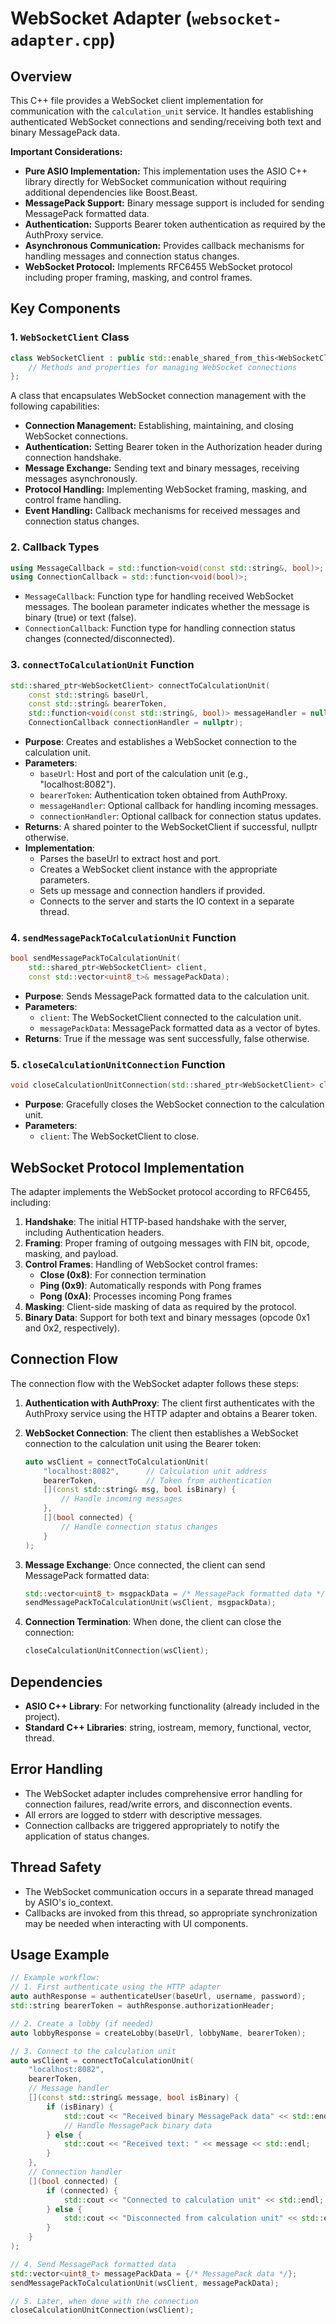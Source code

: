 # WebSocket Adapter (`websocket-adapter.cpp`)

## Overview

This C++ file provides a WebSocket client implementation for communication with the `calculation_unit` service. It handles establishing authenticated WebSocket connections and sending/receiving both text and binary MessagePack data.

**Important Considerations:**

* **Pure ASIO Implementation:** This implementation uses the ASIO C++ library directly for WebSocket communication without requiring additional dependencies like Boost.Beast.
* **MessagePack Support:** Binary message support is included for sending MessagePack formatted data.
* **Authentication:** Supports Bearer token authentication as required by the AuthProxy service.
* **Asynchronous Communication:** Provides callback mechanisms for handling messages and connection status changes.
* **WebSocket Protocol:** Implements RFC6455 WebSocket protocol including proper framing, masking, and control frames.

## Key Components

### 1. `WebSocketClient` Class

```cpp
class WebSocketClient : public std::enable_shared_from_this<WebSocketClient> {
    // Methods and properties for managing WebSocket connections
};
```

A class that encapsulates WebSocket connection management with the following capabilities:

* **Connection Management:** Establishing, maintaining, and closing WebSocket connections.
* **Authentication:** Setting Bearer token in the Authorization header during connection handshake.
* **Message Exchange:** Sending text and binary messages, receiving messages asynchronously.
* **Protocol Handling:** Implementing WebSocket framing, masking, and control frame handling.
* **Event Handling:** Callback mechanisms for received messages and connection status changes.

### 2. Callback Types

```cpp
using MessageCallback = std::function<void(const std::string&, bool)>;
using ConnectionCallback = std::function<void(bool)>;
```

* `MessageCallback`: Function type for handling received WebSocket messages. The boolean parameter indicates whether the message is binary (true) or text (false).
* `ConnectionCallback`: Function type for handling connection status changes (connected/disconnected).

### 3. `connectToCalculationUnit` Function

```cpp
std::shared_ptr<WebSocketClient> connectToCalculationUnit(
    const std::string& baseUrl, 
    const std::string& bearerToken,
    std::function<void(const std::string&, bool)> messageHandler = nullptr,
    ConnectionCallback connectionHandler = nullptr);
```

* **Purpose**: Creates and establishes a WebSocket connection to the calculation unit.
* **Parameters**:
  * `baseUrl`: Host and port of the calculation unit (e.g., "localhost:8082").
  * `bearerToken`: Authentication token obtained from AuthProxy.
  * `messageHandler`: Optional callback for handling incoming messages.
  * `connectionHandler`: Optional callback for connection status updates.
* **Returns**: A shared pointer to the WebSocketClient if successful, nullptr otherwise.
* **Implementation**:
  * Parses the baseUrl to extract host and port.
  * Creates a WebSocket client instance with the appropriate parameters.
  * Sets up message and connection handlers if provided.
  * Connects to the server and starts the IO context in a separate thread.

### 4. `sendMessagePackToCalculationUnit` Function

```cpp
bool sendMessagePackToCalculationUnit(
    std::shared_ptr<WebSocketClient> client,
    const std::vector<uint8_t>& messagePackData);
```

* **Purpose**: Sends MessagePack formatted data to the calculation unit.
* **Parameters**:
  * `client`: The WebSocketClient connected to the calculation unit.
  * `messagePackData`: MessagePack formatted data as a vector of bytes.
* **Returns**: True if the message was sent successfully, false otherwise.

### 5. `closeCalculationUnitConnection` Function

```cpp
void closeCalculationUnitConnection(std::shared_ptr<WebSocketClient> client);
```

* **Purpose**: Gracefully closes the WebSocket connection to the calculation unit.
* **Parameters**:
  * `client`: The WebSocketClient to close.

## WebSocket Protocol Implementation

The adapter implements the WebSocket protocol according to RFC6455, including:

1. **Handshake**: The initial HTTP-based handshake with the server, including Authentication headers.
2. **Framing**: Proper framing of outgoing messages with FIN bit, opcode, masking, and payload.
3. **Control Frames**: Handling of WebSocket control frames:
   * **Close (0x8)**: For connection termination
   * **Ping (0x9)**: Automatically responds with Pong frames
   * **Pong (0xA)**: Processes incoming Pong frames
4. **Masking**: Client-side masking of data as required by the protocol.
5. **Binary Data**: Support for both text and binary messages (opcode 0x1 and 0x2, respectively).

## Connection Flow

The connection flow with the WebSocket adapter follows these steps:

1. **Authentication with AuthProxy**: The client first authenticates with the AuthProxy service using the HTTP adapter and obtains a Bearer token.

2. **WebSocket Connection**: The client then establishes a WebSocket connection to the calculation unit using the Bearer token:
   ```cpp
   auto wsClient = connectToCalculationUnit(
       "localhost:8082",      // Calculation unit address
       bearerToken,           // Token from authentication
       [](const std::string& msg, bool isBinary) {
           // Handle incoming messages
       },
       [](bool connected) {
           // Handle connection status changes
       }
   );
   ```

3. **Message Exchange**: Once connected, the client can send MessagePack formatted data:
   ```cpp
   std::vector<uint8_t> msgpackData = /* MessagePack formatted data */;
   sendMessagePackToCalculationUnit(wsClient, msgpackData);
   ```

4. **Connection Termination**: When done, the client can close the connection:
   ```cpp
   closeCalculationUnitConnection(wsClient);
   ```

## Dependencies

* **ASIO C++ Library**: For networking functionality (already included in the project).
* **Standard C++ Libraries**: string, iostream, memory, functional, vector, thread.

## Error Handling

* The WebSocket adapter includes comprehensive error handling for connection failures, read/write errors, and disconnection events.
* All errors are logged to stderr with descriptive messages.
* Connection callbacks are triggered appropriately to notify the application of status changes.

## Thread Safety

* The WebSocket communication occurs in a separate thread managed by ASIO's io_context.
* Callbacks are invoked from this thread, so appropriate synchronization may be needed when interacting with UI components.

## Usage Example

```cpp
// Example workflow:
// 1. First authenticate using the HTTP adapter
auto authResponse = authenticateUser(baseUrl, username, password);
std::string bearerToken = authResponse.authorizationHeader;

// 2. Create a lobby (if needed)
auto lobbyResponse = createLobby(baseUrl, lobbyName, bearerToken);

// 3. Connect to the calculation unit
auto wsClient = connectToCalculationUnit(
    "localhost:8082", 
    bearerToken,
    // Message handler
    [](const std::string& message, bool isBinary) {
        if (isBinary) {
            std::cout << "Received binary MessagePack data" << std::endl;
            // Handle MessagePack binary data
        } else {
            std::cout << "Received text: " << message << std::endl;
        }
    },
    // Connection handler
    [](bool connected) {
        if (connected) {
            std::cout << "Connected to calculation unit" << std::endl;
        } else {
            std::cout << "Disconnected from calculation unit" << std::endl;
        }
    }
);

// 4. Send MessagePack formatted data
std::vector<uint8_t> messagePackData = {/* MessagePack data */};
sendMessagePackToCalculationUnit(wsClient, messagePackData);

// 5. Later, when done with the connection
closeCalculationUnitConnection(wsClient);
```